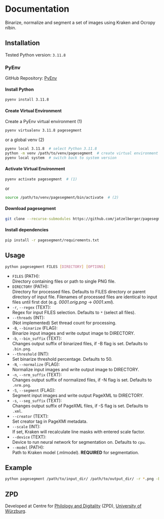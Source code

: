 # Documentation
Binarize, normalize and segment a set of images using Kraken and Ocropy nlbin.

## Installation
Tested Python version: `3.11.8`

### PyEnv
GitHub Repository: [PyEnv](https://github.com/pyenv/pyenv)

#### Install Python
```bash
pyenv install 3.11.8
```
#### Create Virtual Environment
Create a PyEnv virtual environment (1)
```bash
pyenv virtualenv 3.11.8 pagesegment
```
or a global venv (2) 
```bash
pyenv local 3.11.8  # select Python 3.11.8
python -m venv /path/to/venv/pagesegment  # create virtual environment
pyenv local system  # switch back to system version
```

#### Activate Virtual Environment
```bash
pyenv activate pagesegment  # (1)
```
or
```bash
source /path/to/venv/pagesegment/bin/activate  # (2)
```

#### Download pagesegment
```bash
git clone --recurse-submodules https://github.com/jatzelberger/pagesegment.git
```

#### Install dependencies
```bash
pip install -r pagesegment/requirements.txt
```

## Usage
```bash
python pagesegment FILES [DIRECTORY] [OPTIONS]
```
- `FILES` (PATH):<br>
Directory containing files or path to single PNG file.
- `DIRECTORY` (PATH):<br>
Directory for processed files. Defaults to FILES directory or parent directory of input file. Filenames of processed files are identical to input files until first dot (e.g. _0001.orig.png_ &#8594; _0001.xml_).
- `-r`, `--regex` (TEXT):<br>
Regex for input FILES selection. Defaults to `*` (select all files).
- `--threads` (INT):<br>
(Not implemented) Set thread count for processing.
- `-B`, `--binarize` (FLAG):<br>
Binarize input images and write output image to DIRECTORY.
- `-b`, `--bin_suffix` (TEXT):<br>
Changes output suffix of binarized files, if -B flag is set. Defaults to `.bin.png`.
- `--threshold` (INT):<br>
Set binarize threshold percentage. Defaults to 50.
- `-N`, `--normalize` (FLAG):<br>
Normalize input images and write output image to DIRECTORY.
- `-n`, `--nrm_suffix` (TEXT):<br>
Changes output suffix of normalized files, if -N flag is set. Defaults to `.nrm.png`.
- `-S`, `--segment` (FLAG):<br>
Segment input images and write output PageXML to DIRECTORY.
- `-s`, `--seg_suffix` (TEXT):<br>
Changes output suffix of PageXML files, if -S flag is set. Defaults to `.xml`.
- `--creator` (TEXT):<br>
Set creator tag in PageXMl metadata.
- `--scale` (INT):<br>
If set, Kraken will recalculate line masks with entered scale factor.
- `--device` (TEXT):<br>
Device to run neural network for segmentation on. Defaults to `cpu`.
- `--model` (PATH):<br>
Path to Kraken model (.mlmodel). **REQUIRED** for segmentation.

## Example
```bash
python pagesegment /path/to/input_dir/ /path/to/output_dir/ -r *.png -BNS --scale 2000 --model /path/to/model.mlmodel
```

## ZPD
Developed at Centre for [Philology and Digitality](https://www.uni-wuerzburg.de/en/zpd/) (ZPD), [University of Würzburg](https://www.uni-wuerzburg.de/en/).
